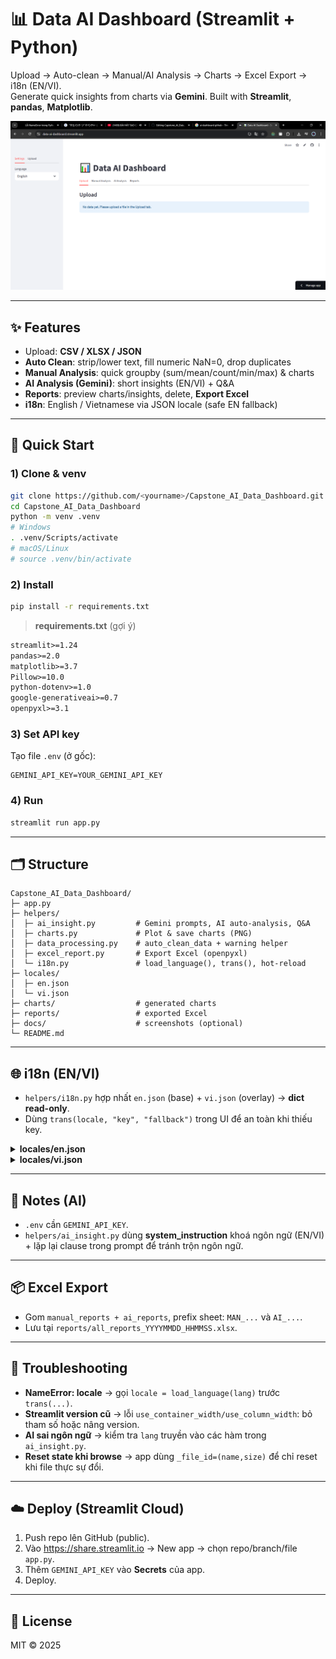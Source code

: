 # 📊 Data AI Dashboard (Streamlit + Python)

Upload → Auto-clean → Manual/AI Analysis → Charts → Excel Export → i18n (EN/VI).  
Generate quick insights from charts via **Gemini**. Built with **Streamlit**, **pandas**, **Matplotlib**.

<p align="center">
  <!-- Optional: replace with your image -->
  <img src="./Untitled.png" alt="Dashboard screenshot" width="800"/>
</p>

---

## ✨ Features
- Upload: **CSV / XLSX / JSON**
- **Auto Clean**: strip/lower text, fill numeric NaN=0, drop duplicates
- **Manual Analysis**: quick groupby (sum/mean/count/min/max) & charts
- **AI Analysis (Gemini)**: short insights (EN/VI) + Q&A
- **Reports**: preview charts/insights, delete, **Export Excel**
- **i18n**: English / Vietnamese via JSON locale (safe EN fallback)

---

## 🚀 Quick Start

### 1) Clone & venv
```bash
git clone https://github.com/<yourname>/Capstone_AI_Data_Dashboard.git
cd Capstone_AI_Data_Dashboard
python -m venv .venv
# Windows
. .venv/Scripts/activate
# macOS/Linux
# source .venv/bin/activate
```

### 2) Install
```bash
pip install -r requirements.txt
```

> **requirements.txt** (gợi ý)
```txt
streamlit>=1.24
pandas>=2.0
matplotlib>=3.7
Pillow>=10.0
python-dotenv>=1.0
google-generativeai>=0.7
openpyxl>=3.1
```

### 3) Set API key
Tạo file `.env` (ở gốc):
```env
GEMINI_API_KEY=YOUR_GEMINI_API_KEY
```

### 4) Run
```bash
streamlit run app.py
```

---

## 🗂️ Structure
```
Capstone_AI_Data_Dashboard/
├─ app.py
├─ helpers/
│  ├─ ai_insight.py         # Gemini prompts, AI auto-analysis, Q&A
│  ├─ charts.py             # Plot & save charts (PNG)
│  ├─ data_processing.py    # auto_clean_data + warning helper
│  ├─ excel_report.py       # Export Excel (openpyxl)
│  └─ i18n.py               # load_language(), trans(), hot-reload
├─ locales/
│  ├─ en.json
│  └─ vi.json
├─ charts/                  # generated charts
├─ reports/                 # exported Excel
├─ docs/                    # screenshots (optional)
└─ README.md
```

---

## 🌐 i18n (EN/VI)
- `helpers/i18n.py` hợp nhất `en.json` (base) + `vi.json` (overlay) → **dict read-only**.
- Dùng `trans(locale, "key", "fallback")` trong UI để an toàn khi thiếu key.

<details>
<summary><b>locales/en.json</b></summary>

```json
{
  "page_title": "📊 Data AI Dashboard",
  "sidebar_settings": "Settings",
  "sidebar_upload": "Upload",
  "language_label": "Language",
  "upload_file": "Upload file",
  "tab_upload": "Upload",
  "tab_manual": "Manual Analysis",
  "tab_ai": "AI Analysis",
  "tab_reports": "Reports",
  "auto_clean": "Auto clean data",
  "loading": "Loading...",
  "data_cleaned": "Data cleaned successfully!",
  "no_data_msg": "No data yet. Please upload a file in the Upload tab.",
  "warn_not_clean": "⚠️ Your data hasn't been auto-cleaned yet. Results may be less reliable. Go to the Upload tab and click “Auto clean data”.",
  "data_preview": "Data preview",
  "choose_category": "Choose a category column",
  "choose_numeric": "Choose a numeric column",
  "aggregation": "Aggregation",
  "agg_sum": "Sum",
  "agg_mean": "Mean",
  "agg_count": "Count",
  "agg_min": "Min",
  "agg_max": "Max",
  "chart_type": "Chart Type",
  "chart_line": "Line Chart",
  "chart_bar": "Bar Chart",
  "chart_scatter": "Scatter Plot",
  "chart_pie": "Pie Chart",
  "plot_graph": "Plot chart",
  "analysis_ready": "Analysis ready. Open the Report page for full details.",
  "ask_ai": "Ask AI about your data",
  "send_question": "Send Question",
  "ai_answer": "AI Answer",
  "manual_reports_section": "🛠 Manual Reports",
  "ai_reports_section": "🤖 AI Reports",
  "no_manual": "No manual charts.",
  "no_ai": "No AI charts.",
  "insight": "Insight",
  "loading_manual_chart_fmt": "⏳ Loading Manual Chart {i}...",
  "manual_chart_caption_fmt": "Manual Chart {i}",
  "remove_manual_chart_fmt": "🗑 Remove Manual Chart {i}",
  "loading_ai_chart_fmt": "⏳ Loading AI Chart {i}...",
  "ai_chart_caption_fmt": "AI Chart {i}",
  "remove_ai_chart_fmt": "🗑 Remove AI Chart {i}",
  "no_reports_yet": "No reports yet. Create charts in the Manual/AI tabs.",
  "export_all": "📥 Export All Reports",
  "creating_combined": "⏳ Creating combined Excel report...",
  "export_success": "Export success. Please download your file below.",
  "download_all": "Download All Reports",
  "reset_workspace": "Reset workspace (clear data & reports)",
  "workspace_cleared": "Workspace cleared.",
  "file_loaded": "File loaded.",
  "no_cols_msg": "Need at least one categorical and one numeric column."
}
```
</details>

<details>
<summary><b>locales/vi.json</b></summary>

```json
{
  "page_title": "📊 Bảng điều khiển AI dữ liệu",
  "sidebar_settings": "Cài đặt",
  "sidebar_upload": "Tải dữ liệu",
  "language_label": "Ngôn ngữ",
  "upload_file": "Tải lên tệp",
  "tab_upload": "Tải lên",
  "tab_manual": "Phân tích thủ công",
  "tab_ai": "Phân tích AI",
  "tab_reports": "Báo cáo",
  "auto_clean": "Làm sạch tự động",
  "loading": "Đang xử lý...",
  "data_cleaned": "Dữ liệu đã được làm sạch!",
  "no_data_msg": "Chưa có dữ liệu. Hãy tải tệp ở tab Tải lên.",
  "warn_not_clean": "⚠️ Dữ liệu chưa được làm sạch. Kết quả có thể kém chính xác. Vào tab Tải lên và bấm “Làm sạch tự động”.",
  "data_preview": "Xem nhanh dữ liệu",
  "choose_category": "Chọn cột phân loại",
  "choose_numeric": "Chọn cột số",
  "aggregation": "Hàm tổng hợp",
  "agg_sum": "Tổng",
  "agg_mean": "Trung bình",
  "agg_count": "Đếm",
  "agg_min": "Nhỏ nhất",
  "agg_max": "Lớn nhất",
  "chart_type": "Loại biểu đồ",
  "chart_line": "Đường",
  "chart_bar": "Cột",
  "chart_scatter": "Phân tán",
  "chart_pie": "Tròn",
  "plot_graph": "Vẽ biểu đồ",
  "analysis_ready": "Đã xong. Xem chi tiết ở tab Báo cáo.",
  "ask_ai": "Hỏi AI về dữ liệu",
  "send_question": "Gửi câu hỏi",
  "ai_answer": "Trả lời AI",
  "manual_reports_section": "🛠 Biểu đồ thủ công",
  "ai_reports_section": "🤖 Biểu đồ AI",
  "no_manual": "Chưa có biểu đồ thủ công.",
  "no_ai": "Chưa có biểu đồ AI.",
  "insight": "Nhận định",
  "loading_manual_chart_fmt": "⏳ Đang tải biểu đồ thủ công {i}...",
  "manual_chart_caption_fmt": "Biểu đồ thủ công {i}",
  "remove_manual_chart_fmt": "🗑 Xóa biểu đồ thủ công {i}",
  "loading_ai_chart_fmt": "⏳ Đang tải biểu đồ AI {i}...",
  "ai_chart_caption_fmt": "Biểu đồ AI {i}",
  "remove_ai_chart_fmt": "🗑 Xóa biểu đồ AI {i}",
  "no_reports_yet": "Chưa có báo cáo. Hãy tạo ở tab Thủ công/AI.",
  "export_all": "📥 Xuất tất cả báo cáo",
  "creating_combined": "⏳ Đang tạo file Excel tổng hợp...",
  "export_success": "Xuất thành công. Tải file bên dưới.",
  "download_all": "Tải toàn bộ báo cáo",
  "reset_workspace": "Làm mới (xóa dữ liệu & báo cáo)",
  "workspace_cleared": "Đã làm mới.",
  "file_loaded": "Đã tải tệp.",
  "no_cols_msg": "Cần ít nhất 1 cột phân loại và 1 cột số."
}
```
</details>

---

## 🧠 Notes (AI)
- `.env` cần `GEMINI_API_KEY`.  
- `helpers/ai_insight.py` dùng **system_instruction** khoá ngôn ngữ (EN/VI) + lặp lại clause trong prompt để tránh trộn ngôn ngữ.

---

## 📦 Excel Export
- Gom `manual_reports + ai_reports`, prefix sheet: `MAN_...` và `AI_...`.
- Lưu tại `reports/all_reports_YYYYMMDD_HHMMSS.xlsx`.

---

## 🧭 Troubleshooting
- **NameError: locale** → gọi `locale = load_language(lang)` trước `trans(...)`.
- **Streamlit version cũ** → lỗi `use_container_width/use_column_width`: bỏ tham số hoặc nâng version.
- **AI sai ngôn ngữ** → kiểm tra `lang` truyền vào các hàm trong `ai_insight.py`.
- **Reset state khi browse** → app dùng `_file_id=(name,size)` để chỉ reset khi file thực sự đổi.

---

## ☁️ Deploy (Streamlit Cloud)
1. Push repo lên GitHub (public).
2. Vào https://share.streamlit.io → New app → chọn repo/branch/file `app.py`.
3. Thêm `GEMINI_API_KEY` vào **Secrets** của app.
4. Deploy.

---

## 📝 License
MIT © 2025
